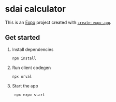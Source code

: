 # sdai calculator

This is an [Expo](https://expo.dev) project created with [`create-expo-app`](https://www.npmjs.com/package/create-expo-app).

## Get started

1. Install dependencies

   ```bash
   npm install
   ```

2. Run client codegen

   ```bash
   npx orval
   ```

3. Start the app

   ```bash
    npx expo start
   ```
